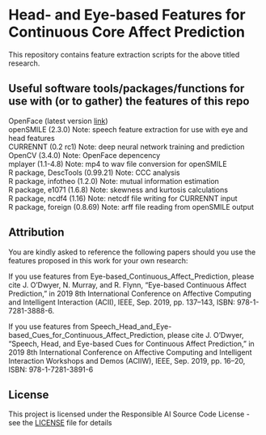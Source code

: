 # Head- and Eye-based Features for Continuous Core Affect Prediction

This repository contains feature extraction scripts for the above titled research.

## Useful software tools/packages/functions for use with (or to gather) the features of this repo
OpenFace (latest version [link](https://github.com/TadasBaltrusaitis/OpenFace)) <br />
openSMILE (2.3.0)		Note: speech feature extraction for use with eye and head features<br />
CURRENNT (0.2 rc1)		Note: deep neural network training and prediction<br />
OpenCV (3.4.0)			Note: OpenFace depencency<br />
mplayer (1.1-4.8)		Note: mp4 to wav file conversion for openSMILE<br />
R package, DescTools (0.99.21)	Note: CCC analysis<br />
R package, infotheo (1.2.0)	Note: mutual information estimation<br />
R package, e1071 (1.6.8)	Note: skewness and kurtosis calculations<br />
R package, ncdf4 (1.16)		Note: netcdf file writing for CURRENNT input<br />
R package, foreign (0.8.69)	Note: arff file reading from openSMILE output<br />

## Attribution

You are kindly asked to reference the following papers should you use the features proposed in this work for your own research:<br />

If you use features from Eye-based_Continuous_Affect_Prediction, please cite J. O’Dwyer, N. Murray, and R. Flynn, “Eye-based Continuous Affect Prediction,”
in 2019 8th International Conference on Affective Computing and Intelligent Interaction (ACII), IEEE, Sep. 2019, pp. 137–143, ISBN: 978-1-7281-3888-6.  

If you use features from Speech_Head_and_Eye-based_Cues_for_Continuous_Affect_Prediction, please cite J. O’Dwyer, “Speech, Head, and Eye-based Cues for Continuous Affect Prediction,”
in 2019 8th International Conference on Affective Computing and Intelligent Interaction Workshops and Demos (ACIIW), IEEE, Sep. 2019, pp. 16–20, ISBN: 978-1-7281-3891-6

## License

This project is licensed under the Responsible AI Source Code License - see the [LICENSE](LICENSE) file for details
